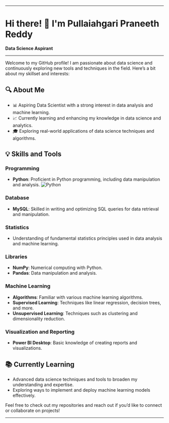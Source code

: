 
---

# Hi there! 👋 I'm Pullaiahgari Praneeth Reddy

**Data Science Aspirant**

---

Welcome to my GitHub profile! I am passionate about data science and continuously exploring new tools and techniques in the field. Here’s a bit about my skillset and interests:

## 🔍 About Me
- 📊 Aspiring Data Scientist with a strong interest in data analysis and machine learning.
- 📈 Currently learning and enhancing my knowledge in data science and analytics.
- 🎓 Exploring real-world applications of data science techniques and algorithms.

## 💡 Skills and Tools

### Programming
- **Python**: Proficient in Python programming, including data manipulation and analysis.
![Python](https://img.shields.io/badge/Python-3776AB?style=for-the-badge&logo=python&logoColor=white)


### Database
- **MySQL**: Skilled in writing and optimizing SQL queries for data retrieval and manipulation.

### Statistics
- Understanding of fundamental statistics principles used in data analysis and machine learning.

### Libraries
- **NumPy**: Numerical computing with Python.
- **Pandas**: Data manipulation and analysis.

### Machine Learning
- **Algorithms**: Familiar with various machine learning algorithms.
- **Supervised Learning**: Techniques like linear regression, decision trees, and more.
- **Unsupervised Learning**: Techniques such as clustering and dimensionality reduction.

### Visualization and Reporting
- **Power BI Desktop**: Basic knowledge of creating reports and visualizations.

## 📚 Currently Learning
- Advanced data science techniques and tools to broaden my understanding and expertise.
- Exploring ways to implement and deploy machine learning models effectively.

Feel free to check out my repositories and reach out if you’d like to connect or collaborate on projects!

--- 
